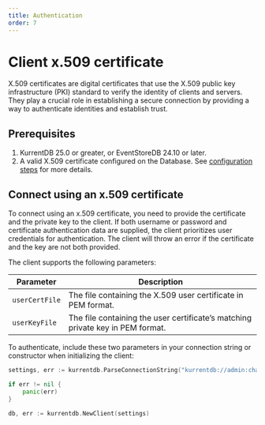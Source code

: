 ```yaml
---
title: Authentication
order: 7
---
```


# Client x.509 certificate 

<Badge type="info" vertical="middle" text="License Required"/>

X.509 certificates are digital certificates that use the X.509 public key infrastructure (PKI) standard to verify the identity of clients and servers. They play a crucial role in establishing a secure connection by providing a way to authenticate identities and establish trust.

## Prerequisites

1. KurrentDB 25.0 or greater, or EventStoreDB 24.10 or later.
2. A valid X.509 certificate configured on the Database. See [configuration steps](@server/security/user-authentication.html#user-x-509-certificates) for more details.

## Connect using an x.509 certificate

To connect using an x.509 certificate, you need to provide the certificate and
the private key to the client. If both username or password and certificate
authentication data are supplied, the client prioritizes user credentials for
authentication. The client will throw an error if the certificate and the key
are not both provided.

The client supports the following parameters:

| Parameter      | Description                                                                    |
|----------------|--------------------------------------------------------------------------------|
| `userCertFile` | The file containing the X.509 user certificate in PEM format.                  |
| `userKeyFile`  | The file containing the user certificate’s matching private key in PEM format. |

To authenticate, include these two parameters in your connection string or constructor when initializing the client:

```go
settings, err := kurrentdb.ParseConnectionString("kurrentdb://admin:changeit@{endpoint}?tls=true&userCertFile={pathToCaFile}&userKeyFile={pathToKeyFile}")

if err != nil {
    panic(err)
}

db, err := kurrentdb.NewClient(settings)
```